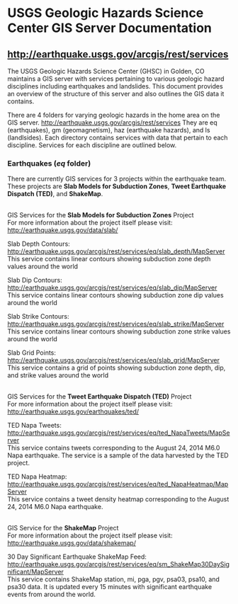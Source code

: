 # USGS Geologic Hazards Science Center GIS Server Documentation
## http://earthquake.usgs.gov/arcgis/rest/services

The USGS Geologic Hazards Science Center (GHSC) in Golden, CO maintains a GIS server with services pertaining to various geologic hazard disciplines including earthquakes and landslides.  This document provides an overview of the structure of this server and also outlines the GIS data it contains.

There are 4 folders for varying geologic hazards in the home area on the GIS server. http://earthquake.usgs.gov/arcgis/rest/services
They are eq (earthquakes), gm (geomagnetism), haz (earthquake hazards), and ls (landlsides).  Each directory contains services with data that pertain to each discipline.  Services for each discipline are outlined below.

### Earthquakes (*eq* folder)
There are currently GIS services for 3 projects within the earthquake team.  These projects are **Slab Models for Subduction Zones**, **Tweet Earthquake Dispatch (TED)**, and **ShakeMap**. <br> <br>


GIS Services for the **Slab Models for Subduction Zones** Project <br>
For more information about the project itself please visit: http://earthquake.usgs.gov/data/slab/<br>


Slab Depth Contours: http://earthquake.usgs.gov/arcgis/rest/services/eq/slab_depth/MapServer <br>
This service contains linear contours showing subduction zone depth values around the world

Slab Dip Contours: http://earthquake.usgs.gov/arcgis/rest/services/eq/slab_dip/MapServer <br>
This service contains linear contours showing subduction zone dip values around the world

Slab Strike Contours: http://earthquake.usgs.gov/arcgis/rest/services/eq/slab_strike/MapServer <br>
This service contains linear contours showing subduction zone strike values around the world

Slab Grid Points: http://earthquake.usgs.gov/arcgis/rest/services/eq/slab_grid/MapServer <br>
This service contains a grid of points showing subduction zone depth, dip, and strike values around the world <br><br>


GIS Services for the **Tweet Earthquake Dispatch (TED)** Project <br>
For more information about the project itself please visit: http://earthquake.usgs.gov/earthquakes/ted/ <br>

TED Napa Tweets: http://earthquake.usgs.gov/arcgis/rest/services/eq/ted_NapaTweets/MapServer <br>
This service contains tweets corresponding to the August 24, 2014 M6.0 Napa earthquake.  The service is a sample of the data harvested by the TED project.

TED Napa Heatmap: http://earthquake.usgs.gov/arcgis/rest/services/eq/ted_NapaHeatmap/MapServer <br>
This service contains a tweet density heatmap corresponding to the August 24, 2014 M6.0 Napa earthquake. <br><br>

GIS Service for the **ShakeMap** Project <br>
For more information about the project itself please visit: http://earthquake.usgs.gov/data/shakemap/ <br>

30 Day Significant Earthquake ShakeMap Feed: http://earthquake.usgs.gov/arcgis/rest/services/eq/sm_ShakeMap30DaySignificant/MapServer <br>
This service contains ShakeMap station, mi, pga, pgv, psa03, psa10, and psa30 data.  It is updated every 15 minutes with significant earthquake events from around the world. <br><br>

